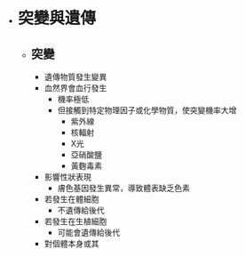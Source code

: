 - # 突變與遺傳
	- ## 突變
		- 遺傳物質發生變異
		- 血然界會血行發生
			- 機率極低
			- 但接觸到特定物理因子或化學物質，使突變機率大增
				- 紫外線
				- 核輻射
				- X光
				- 亞硝酸鹽
				- 黃麴毒素
		- 影響性狀表現
			- 膚色基因發生異常，導致體表缺乏色素
		- 若發生在體細胞
			- 不遺傳給後代
		- 若發生在生植細胞
			- 可能會遺傳給後代
		- 對個體本身或其